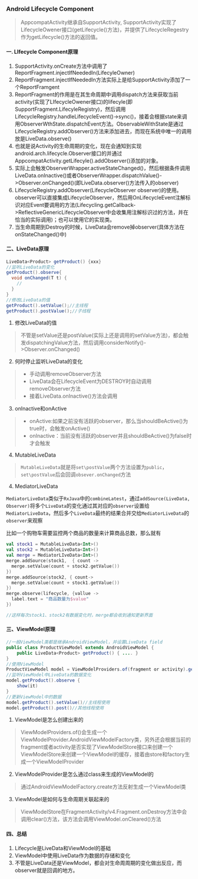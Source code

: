 ### Android Lifecycle Component
> AppcompatActivity继承自SupportActivity, SupportActivity实现了LifecycleOwener接口(getLifecycle()方法)，并提供了LifecycleRegestry作为getLifecycle()方法的返回值。

#### 一. LIfecycle Component原理
1. SupportActivity.onCreate方法中调用了ReportFragment.injectIfNeededIn(LifecyleOwner)
2. ReportFragment.injectIfNeededIn方法实际上是给SupportActivity添加了一个ReportFramgent
3. ReportFragment的作用是在其生命周期中调用dispatch方法来获取当前activity(实现了LIfecycleOwener接口)的lifecyle(即SupportFragment.LifecyleRegistry)，然后调用LifecycleRegistry.handleLifecycleEvent()->sync()，接着会根据state来调用ObserverWthState.dispatchEvent方法。ObservableWithState是通过LifecycleRegistry.addObserver()方法来添加进去，而现在系统中唯一的调用放是LiveData.observe()
4. 也就是说Activity的生命周期的变化，现在会通知到实现android.arch.lifecycle.Observer接口的并通过AppcompatActivity.getLifecyle().addObserver()添加的对象。
5. 实际上会触发ObserverWrapper.activeStateChanged()，然后根据条件调用LiveData.onInactive()或者ObserverWrapper.dispatchValue()->Observer.onChanged()(即LiveData.observer()方法传入的observer)
6. LifecycleRegistry.addObserver(LifecycleObserver observer)的使用。observer可以直接集成LifecycleObserver，然后用OnLifecycleEvent注解标识对应Event要调用的方法(Lifecycling.getCallback->ReflectiveGenericLifecycleObserver中会收集用注解标识过的方法，并在恰当的实际调用)；也可以使用它的实现类。
7. 当生命周期到Destroy的时候，LiveData会remove掉observer(具体方法在onStateChanged()中)

#### 二、LiveData原理
```java
LiveData<Product> getProduct() {xxx}
//监听LiveData的变化
getProduct().observe{
  void onChanged(T t) {
    //
  }
}
//修改LiveData的值
getProduct().setValue();//主线程
getProduct().postValue();//子线程
```
1. 修改LiveData的值
> 不管是setValue还是postValue(实际上还是调用的setValue方法)，都会触发dispatchingValue方法，然后调用considerNotify()->Observer.onChanged()
2. 何时停止监听LiveData的变化
> - 手动调用removeObserver方法
> - LiveData会在LifecycleEvent为DESTROY时自动调用removeObserver方法
> - 接着LiveData.onInactive()方法会调用
3. onInactive和onActive
> - onActive:如果之前没有活跃的observer，那么当shouldBeActive()为true时，会触发onActive()
> - onInactive：当前没有活跃的observer并且shouldBeActive()为false时才会触发

4. MutableLiveData

> `MutableLiveData`就是将`set\postValue`两个方法设置为`public`，`set\postValue`后会回调`obsever.onChanged`方法

4. MediatorLiveData

`MediatorLiveData`类似于`RxJava`中的`combineLatest`，通过`addSource(LiveData, Observer)`将多个`LiveData`的变化通过其对应的`observer`设置给`MediatorLiveData`，然后多个`LiveData`最终的结果合并交给`MediatorLiveData`的`observer`来观察

比如一个购物车需要监控两个商品的数量来计算商品总数，那么就有

```kotlin
val stock1 = MutableLiveData<Int>()
val stock2 = MutableLiveData<Int>()
val merge = MediatorLIveData<Int>()
merge.addSource(stock1,  { count ->
  merge.setValue(count + stock2.getValue())
})
merge.addSource(stock2, { count->
  merge.setValue(count + stock1.getValue())
})
merge.observe(lifecycle, {vallue ->
  label.text = "商品数量为$value"
})

//这样每次stock1、stock2有数据变化时，merge都会收到通知更新界面
```

#### 三、ViewModel原理
```java
//一般ViewModel类都是继承AndroidViewModel，并设置LiveData field
public class ProductViewModel extends AndroidViewModel {
    public LiveData<Product> getProduct() { .... }
}
//使用ViewModel
ProductViewModel model = ViewModelProviders.of(fragment or activity).get(ProductViewModel.class);
//监听ViewModel中LiveData的数据变化
model.getProduct().observe {
    show(it)
}
//更新ViewModel中的数据
model.getProduct().setValue()//主线程使用
model.getProduct().post()//其他线程使用
```
1. ViewModel是怎么创建出来的
> ViewModelProviders.of()会生成一个ViewModelProvider.AndroidViewModelFactory类，另外还会根据当前的fragment或者activity是否实现了ViewModelStore接口来创建一个ViewModelStore来创建一个ViewModel的缓存，接着由store和factory生成一个ViewModelProvider
2. ViewModelProvider是怎么通过class来生成的ViewModel的
> 通过AndroidViewModelFactory.create方法反射生成一个ViewModel类
3. ViewModel是如何与生命周期关联起来的
> ViewModelStore在FragmentActivity/v4.Fragment.onDestroy方法中会调用clear()方法，该方法会调用ViewModel.onCleared()方法

#### 四、总结
1. Lifecycle是LiveData和ViewModel的基础
2. ViewModel中使用LiveData作为数据的存储和变化
3. 不管是LiveData还是ViewModel，都会对生命周周期的变化做出反应，而observer就是回调的地方。

